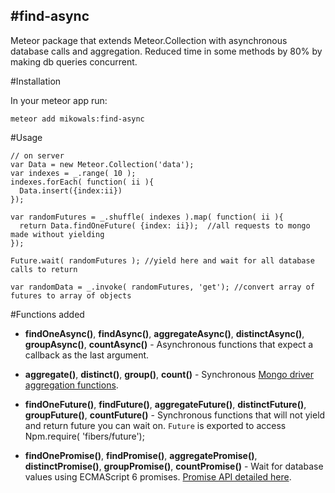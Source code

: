 #find-async
-----------

Meteor package that extends Meteor.Collection with asynchronous database calls and aggregation.  Reduced time in some methods by 80% by making db queries concurrent.

#Installation

In your meteor app run:

    meteor add mikowals:find-async

#Usage

    // on server
    var Data = new Meteor.Collection('data');
    var indexes = _.range( 10 );
    indexes.forEach( function( ii ){
      Data.insert({index:ii})
    });

    var randomFutures = _.shuffle( indexes ).map( function( ii ){
      return Data.findOneFuture( {index: ii});  //all requests to mongo made without yielding
    });

    Future.wait( randomFutures ); //yield here and wait for all database calls to return

    var randomData = _.invoke( randomFutures, 'get'); //convert array of futures to array of objects


#Functions added


* **findOneAsync()**, **findAsync()**, **aggregateAsync()**, **distinctAsync()**, **groupAsync()**, **countAsync()** - Asynchronous functions that expect a callback as the last argument.

* **aggregate()**, **distinct()**, **group()**, **count()** - Synchronous [Mongo driver aggregation functions](http://mongodb.github.io/node-mongodb-native/api-generated/collection.html#aggregate).

* **findOneFuture()**, **findFuture()**, **aggregateFuture()**, **distinctFuture()**, **groupFuture()**, **countFuture()** - Synchronous functions that will not yield and return future you can wait on.  `Future` is exported to access Npm.require( 'fibers/future');

* **findOnePromise()**, **findPromise()**, **aggregatePromise()**, **distinctPromise()**, **groupPromise()**, **countPromise()** - Wait for database values using ECMAScript 6 promises.  [Promise API detailed here](http://www.html5rocks.com/en/tutorials/es6/promises/#toc-api).
